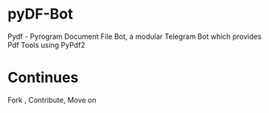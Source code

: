 
# pyDF-Bot
Pydf - Pyrogram Document File Bot, a modular Telegram Bot which provides Pdf Tools using PyPdf2


# Continues

 Fork , Contribute, Move on
